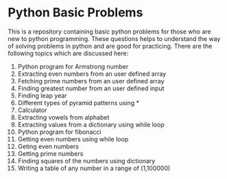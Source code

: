 # Python Basic Problems
This is a repository containing basic python problems for those who are new to python programming. 
These questions helps to understand the way of solving problems in python and are good  for practicing.
There are the following topics which are discussed here:

1. Python program for Armstrong number
2. Extracting even numbers from an user defined array
3. Fetching prime numbers from an user defined array
4. Finding greatest number from an user defined input
5. Finding leap year
6. Different types of pyramid patterns using *
7. Calculator
8. Extracting vowels from alphabet
9. Extracting values from a dictionary using while loop
10. Python program for fibonacci
11. Getting even numbers using while loop
12. Geting even numbers
13. Getting prime numbers 
14. Finding squares of the numbers using dictionary
15. Writing a table of any number in a range of (1,100000)
